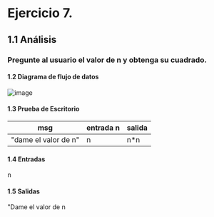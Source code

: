 # Ejercicio 7.
## 1.1 Análisis
### Pregunte al usuario el valor de n y obtenga su cuadrado.
#### 1.2 Diagrama de flujo de datos
![image](https://user-images.githubusercontent.com/113397533/190958438-167e7da4-9add-40e4-a1f5-74c28aa29f76.png)
#### 1.3 Prueba de Escritorio
| msg | entrada n | salida |
| --- | --------- | ------ |
|"dame el valor de n"| n | n*n|
#### 1.4 Entradas
n
#### 1.5 Salidas
"Dame el valor de n
